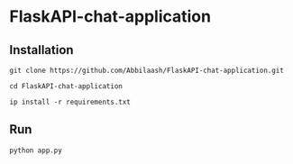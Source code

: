 # FlaskAPI-chat-application

## Installation
```
git clone https://github.com/Abbilaash/FlaskAPI-chat-application.git
```
```
cd FlaskAPI-chat-application
```
```
ip install -r requirements.txt
```

## Run
```
python app.py
```
